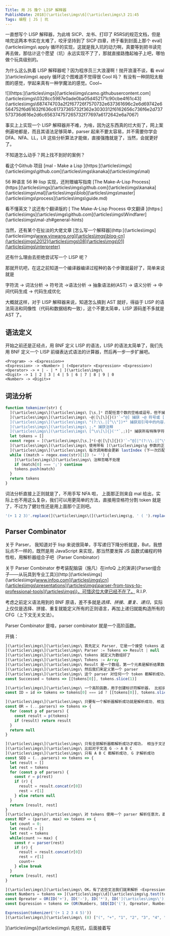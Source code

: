 ```yaml
---
Title: 用 JS 撸个 LISP 解释器
PublishDate: 2018](\articles\imgs\6](\articles\imgs\3 21:45
Tags: 编程 | JS | 坑
---
```


一直想写个 LISP 解释器，为此啃 SICP、龙书、打印了 R5RS的规范文档，但是啃完这两本书实在太难了，咬牙坚持到了 SICP 四章，终于看到封面上那个 eval](\articles\imgs\ apply 循环的实现，这就是我入坑的动力啊，真要等到把书读完再去做，那估计这个愿望（坑）永远实现不了了，那就直接路撸起袖子上吧，哪怕做个玩具级别的。

为什么这么执着 LISP 解释器呢？因为程序员三大浪漫啊！抛开浪漫不谈，看 eval ](\articles\imgs\ apply 循环这个图难道不觉得很 Cool 吗？ 有没有一种阴阳太极图的感觉，学起来真有一种学魔法的感觉。Cool~

 ![](https:](\articles\imgs\](\articles\imgs\camo.githubusercontent.com](\articles\imgs\0328cc5987e0ade0ba05d452171c90cbe4f61c43](\articles\imgs\687474703a2f2f67726f7570732e637361696c2e6d69742e6564752f6d61632f636c61737365732f362e3030312f6162656c736f6e2d737573736d616e2d6c656374757265732f77697a6172642e6a7067)



事实上上实现一个 LISP 解释器并不难，为啥，因为这东西真的烂大街了，网上案例遍地都是，而且其语法足够简单，parser 起来不要太容易，并不需要你学会 DFA、NFA、LL，LR 这些分析算法才能做，直接强撸就是了，当然，会就更好了。

不知道怎么动手？网上找不到好的案例？

看这个Github 项目 [mal - Make a Lisp ](https:](\articles\imgs\](\articles\imgs\github.com](\articles\imgs\kanaka](\articles\imgs\mal)

56 种语言 56 种 lisp 实现，还附赠编写指南 [The Make-A-Lisp Process](https:](\articles\imgs\](\articles\imgs\github.com](\articles\imgs\kanaka](\articles\imgs\mal](\articles\imgs\blob](\articles\imgs\master](\articles\imgs\process](\articles\imgs\guide.md)

看不懂英文？这还有个翻译版的 [ The Make-A-Lisp Process 中文翻译 ](https:](\articles\imgs\](\articles\imgs\github.com](\articles\imgs\Windfarer](\articles\imgs\mal-zh#general-hints)

当然，还有某个在扯淡的大佬文章 [怎么写一个解释器](http:](\articles\imgs\](\articles\imgs\www.yinwang.org](\articles\imgs\blog-cn](\articles\imgs\2012](\articles\imgs\08](\articles\imgs\01](\articles\imgs\interpreter)

还有什么理由去拒绝尝试写一个 LISP 呢？

那就开坑吧，在这之前知道一个编译器编译过程种的各个步骤就最好了，简单来说就是

字符流 -> 词法分析 -> 符号流 ->语法分析 -> 抽象语法树(AST) -> 语义分析 -> 中间代码生成 -> 代码生成优化

大概就这样，对于 LISP 解释器来说，知道怎么搞到 AST 就好，得益于 LISP 的语法简洁和同像性（代码和数据结构一致），这个不要太简单，LISP 源码差不多就是 AST 了。

## 语法定义

开始之前还是正经点，用 BNF 定义 LISP 的语法，LISP 的语法太简单了，我们先用 BNF 定义一个 LISP 前缀表达式语法的计算器，然后再一步一步扩展吧。

```
<Program> -> <Expression>+
<Expression> -> <Number> | (<Operator> <Expression> <Expression>)
<Operator> -> + | - | * | ](\articles\imgs\
<Digit> -> 1 | 2 | 3 | 4 | 5 | 6 | 7 | 8 | 9 | 0
<Number> -> <Digit>+
```


## 词法分析

```javascript
function tokenizer(str) {
  ](\articles\imgs\](\articles\imgs\ [\s,]* 匹配任意个数的空格或逗号，但不捕获
  ](\articles\imgs\](\articles\imgs\ ~@|[\[\]{}()'`~^@] 捕获 ~@ 符号或 []{}()'`~^@ 中任意一个符号
  ](\articles\imgs\](\articles\imgs\ "(?:\\.|[^\\"])*" 捕获双引号中的内容，如果中间出现带反斜杠的双引号, 则包含在内
  ](\articles\imgs\](\articles\imgs\ ;.* 捕获注释
  ](\articles\imgs\](\articles\imgs\ [^\s\[\]{}('"`,;)]* 捕获所有特殊字符的字符串
  let tokens = []
  const regex = ](\articles\imgs\[\s,]*(~@|[\[\]{}()'`~^@]|"(?:\\.|[^\\"])*"|;.*|[^\s\[\]{}('"`,;)]*)](\articles\imgs\g
  ](\articles\imgs\](\articles\imgs\ 使用带有 ](\articles\imgs\g 参数的正则表达式时，可对同一个字符串多次调用 exec 方法，
  ](\articles\imgs\](\articles\imgs\ 每次调用都会更新 lastIndex (下一次匹配开始的位置)
  while ((match = regex.exec(str)[1]) != '') {
    ](\articles\imgs\](\articles\imgs\ 注释忽略不处理
    if (match[0] === ';') continue
    tokens.push(match)
  }
  return tokens
}
```

词法分析直接上正则就是了，不用手写 NFA 啦， 上面那正则来自 mal 给出，实际上也不用这么复杂，我们可以用更简单的方法，直接用空格符分割 token 就是了，不过为了健壮性还是用上面那个正则吧。

```javascript
'(+ 1 2 3)'.replace(](\articles\imgs\(](\articles\imgs\g, ' ( ').replace(](\articles\imgs\)](\articles\imgs\g, ' ) ').trim().split(' ')
```



## Parser Combinator

关于 Parser， 我知道对于 lisp 来说很简单，手写递归下降分析就是，But，我想玩点不一样的，既然是用 JavaScript 来实现，那当然要发挥 JS 函数式编程的特性啦，用解析器组合子吧（Parser Combinator）

关于 Parser Combinator 参考装配脑袋（施凡）在infoQ 上的演讲[《Parser组合子——从玩具到专业工具》](http:](\articles\imgs\](\articles\imgs\www.infoq.com](\articles\imgs\cn](\articles\imgs\presentations](\articles\imgs\parser-from-toys-to-professional-tools](\articles\imgs\)，可惜这位大佬已经不在了。 R.I.P.

考虑之前定义语法用到的 BNF 原语，差不多就是*选择*、*拼接*、*重复*、*递归*，实际上仅仅是选择、拼接、重复就能定义所有的正则语言，再加上递归就能构造所有的 CFG（上下文无关文法）。

Parser Combinator 是啥，parser combinator 就是一个高阶函数。

开搞：

```javascript
](\articles\imgs\](\articles\imgs\ 首先定义 Parser, 它是一个接受 tokens 返回 Result 的函数
](\articles\imgs\](\articles\imgs\ Parser := Tokens => Result | null
](\articles\imgs\](\articles\imgs\ tokens 就定义为数组好了 
](\articles\imgs\](\articles\imgs\ Tokens := Array 
](\articles\imgs\](\articles\imgs\ Result 是一个数组，第一个元素是解析结果数组，第二元素是剩下的tokens, 如果为 null 则为解析失败
](\articles\imgs\](\articles\imgs\ 然后我们来定义第一个 parser
](\articles\imgs\](\articles\imgs\ 这个 parser 对任何一个 token 都解析成功，并吃掉它，相当于 G -> ε
const Successed = tokens => [[tokens[0]], tokens.slice(1)]

](\articles\imgs\](\articles\imgs\ 一个高阶函数，用于创建标识符解析器， 比如说 Ｇ　-> s 解析 s 终结符
const ID = id => tokens => tokens[0] === id ? [[tokens[0]], tokens.slice(1)] : null

](\articles\imgs\](\articles\imgs\ 只要有一个解析器解析成功就是解析成功, 相当文法中的 | 符号，比如 G -> A | B | C
const OR = (...parsers) => tokens => {
  for (const p of parsers) {
    const result = p(tokens)
    if (result) return result
  }
  return null
}

](\articles\imgs\](\articles\imgs\ 只有全部解析器都解析成功才成功， 相当于文法的连接
](\articles\imgs\](\articles\imgs\ 比如对于文法 G -> A B C 
](\articles\imgs\](\articles\imgs\ 只有 A B C 都解析成功, G 才解析成功
const SEQ = (...parsers) => tokens => {
  let result = []
  let rest = tokens
  for (const p of parsers) {
    const r = p(rest)
    if (r) {
      result = result.concat(r[0])
      rest = r[1]
    } else return null
  }
  return [result, rest]
}
](\articles\imgs\](\articles\imgs\ 对 tokens 使用一个 parser 解析任意次，直到解析失败，将结果返回，max 设置为 -1 相当于正则里的 *
const REP = (parser, max) => tokens => {
  let count = 0;
  let result = []
  let rest = tokens
  while(count >= max) {
    const r = parser(rest)
    if (r) { 
      result = result.concat(r[0])
      rest = r[1]
      count++
    } else break
  }
  return [result, rest]
}

](\articles\imgs\](\articles\imgs\ OK，有了这些文法我们就来解析 <Expression> -> <Number> | (<Operator> <Numbers> <Numbers>+) 试试
const Numbers = tokens => ](\articles\imgs\\d](\articles\imgs\g.test(tokens[0]) ? [[tokens[0]], tokens.slice(1)] : null
const Opreator = OR(ID('+'), ID('-'), ID('*'), ID('](\articles\imgs\'))
const Expression = tokens => (OR(Numbers, SEQ(ID('('), Opreator, Numbers, Numbers, REP(Numbers, -1), ID(')'))))(tokens)

Expression(tokenizer('(+ 1 2 3 4 5)'))
](\articles\imgs\](\articles\imgs\ (8) ["(", "+", "1", "2", "3", "4", "5", ")"] 没毛病
```

](\articles\imgs\](\articles\imgs\ 先挖坑，后面接着写